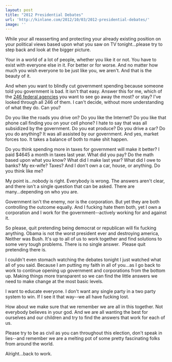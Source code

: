 ```yaml
---
layout: post
title: "2012 Presidential Debates"
url: 'http://kinlane.com/2012/10/03/2012-presidential-debates/'
image: ''
---
```


While your all reasserting and protecting your already existing position on your political views based upon what you saw on TV tonight…please try to step back and look at the bigger picture.

Your in a world of a lot of people, whether you like it or not. You have to exist with everyone else in it. For better or for worse. And no matter how much you wish everyone to be just like you, we aren't. And that is the beauty of it.

And when you want to blindly cut government spending because someone told you government is bad. It isn't that easy. Answer this for me, which of the [246 federal agencies][1] you want to see go away the most? or stay? I've looked through all 246 of them. I can't decide, without more understanding of what they do. Can you?

Do you like the roads you drive on? Do you like the Internet? Do you like that phone call finding you on your cell phone? I hate to say that was all subsidized by the government. Do you eat produce? Do you drive a car? Do you do anything? It was all assisted by our government. And yes, market forces too. It takes a balance of both to make shit happen.

Do you think spending more in taxes for government will make it better? I paid $4645 a month in taxes last year. What did you pay? Do the math based upon what you know? What did I make last year? What did I owe to banks? My ex-wife? Taxes? And I don't own a car, house, or anything. Do you think like me?

My point is…nobody is right. Everybody is wrong. The answers aren't clear, and there isn't a single question that can be asked. There are many...depending on who you are.

Government isn't the enemy, nor is the corporation. But yet they are both controlling the outcome equally. And I fucking hate them both, yet I own a corporation and I work for the government--actively working for and against it.

So please, quit pretending being democrat or republican will fix fucking anything. Obama is not the worst president ever and destroying america, Neither was Bush. It's up to all of us to work together and find solutions to some very tough problems. There is no single answer.  Please quit pretending there is.

I couldn't even stomach watching the debates tonight I just watched what all of you said. Because I am putting my faith in all of you…as I go back to work to continue opening up government and corporations from the bottom up. Making things more transparent so we can find the little answers we need to make change at the most basic levels.

I want to educate everyone. I don't want any single party in a two party system to win. If I see it that way--we all have fucking lost.

How about we make sure that we remember we are all in this together. Not everybody believes in your god. And we are all wanting the best for ourselves and our children and try to find the answers that work for each of us.

Please try to be as civil as you can throughout this election, don't speak in lies--and remember we are a melting pot of some pretty fascinating folks from around the world.

Alright…back to work.

   [1]: http://www.apievangelist.com/federal_government.php
